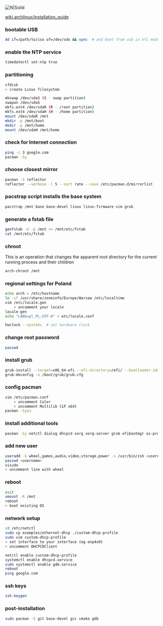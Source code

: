 ![N|Solid](https://raw.github.com/qeni/arch/master/img/archascii.png)



[wiki.archlinux/installation_guide](https://wiki.archlinux.org/title/installation_guide)

### bootable USB
```bash
dd if=/path/to/iso of=/dev/sdx && sync  # and boot from usb in efi mode
```

### enable the NTP service
```bash
timedatectl set-ntp true
```

### partitioning
```bash
cfdisk
> create Linux filesystem
```

```bash
mkswap /dev/sdaS (S - swap partition)
swapon /dev/sdaS
mkfs.ext4 /dev/sdaR (R - /root partition)
mkfs.ext4 /dev/sdaH (H - /home partition)
mount /dev/sdaR /mnt
mkdir -p /mnt/boot
mkdir -p /mnt/home
mount /dev/sdaH /mnt/home
```

### check for Internet connection
```bash
ping -c 3 google.com
pacman -Sy
```

### choose closest mirror
```bash
pacman -S reflector
reflector --verbose -l 5 --sort rate --save /etc/pacman.d/mirrorlist
```

### pacstrap script installs the base system
```bash
pacstrap /mnt base base-devel linux linux-firmware vim grub
```

### generate a fstab file
```bash
genfstab -U -p /mnt >> /mnt/etc/fstab
cat /mnt/etc/fstab
```

### chroot
This is an operation that changes the apparent root directory for the current running process and their children
```bash
arch-chroot /mnt
```

### regional settings for Poland
```bash
echo arch > /etc/hostname
ln -sf /usr/share/zoneinfo/Europe/Warsaw /etc/localtime
vim /etc/locale.gen
    > uncomment your locale
locale-gen
echo "LANG=pl_PL.UTF-8" > etc/locale.conf

hwclock --systohc  # set hardware clock
```

### change root password
```bash
passwd
```

### install grub
```bash
grub-install --target=x86_64-efi --efi-directory=/efi/ --bootloader-id=GRUB
grub-mkconfig -o /boot/grub/grub.cfg
```

### config pacman
```bash
vim /etc/pacman.conf
    > uncomment Color
    > uncomment Multilib (if x64)
pacman -Syyu
```

### install additional tools
```bash
pacman -Sy netctl dialog dhcpcd xorg xorg-server grub efibootmgr os-prober gnome gnome-tweaks gnome-calendar terminus-font neofetch zsh git sudo audacious openssh
```

### add new user
```bash
useradd -G wheel,games,audio,video,storage,power -s /usr/bin/zsh <username>
passwd <username>
visudo
> uncomment line with wheel
```

### reboot
```bash
exit
umount -R /mnt
reboot
> boot existing OS
```

### network setup
```bash
cd /etc/netctl
sudo cp examples/ethernet-dhcp ./custom-dhcp-profile
sudo vim custom-dhcp-profile
> set interface to your interface (eg enp4s0)
> uncomment DHCPCDClient

netctl enable custom-dhcp-profile
systemctl enable dhcpcd.service
sudo systemctl enable gdm.service
reboot
ping google.com
```

### ssh keys
```bash
ssh-keygen
```

### post-installation
```bash
sudo pacman -S git base-devel gcc cmake gdb
```